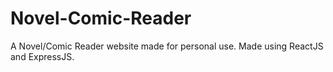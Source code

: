 # Novel-Comic-Reader
A Novel/Comic Reader website made for personal use. Made using ReactJS and ExpressJS.

